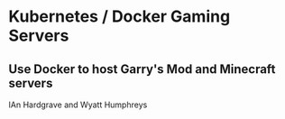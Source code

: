 # Kubernetes / Docker Gaming Servers
## Use Docker to host Garry's Mod and Minecraft servers
IAn Hardgrave and Wyatt Humphreys
